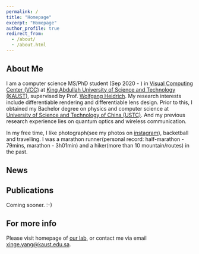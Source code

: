 ```yaml
---
permalink: /
title: "Homepage"
excerpt: "Homepage"
author_profile: true
redirect_from: 
  - /about/
  - /about.html
---
```



About Me
------
I am a computer science MS/PhD student (Sep 2020 - ) in [Visual Computing Center (VCC)](https://cemse.kaust.edu.sa/vcc) at [King Abdullah University of Science and Technology (KAUST)](https://www.kaust.edu.sa/en), supervised by Prof. [Wolfgang Heidrich](https://vccimaging.org/People/heidriw/). My research interests include differentiable rendering and differentiable lens design. Prior to this, I obtained my Bachelor degree on physics and computer science at [University of Science and Technology of China (USTC)](https://en.ustc.edu.cn/). And my previous research experience lies on quantum optics and wireless communication. 

In my free time, I like photograph(see my photos on [instagram](https://instagram.com/singeryang.cn)), backetball and travelling. I was a marathon runner(personal record: half-marathon - 79mins, marathon - 3h01min) and a hiker(more than 10 mountain/routes) in the past.  

News
------

Publications
------
Coming sooner. :-)

For more info
------
Please visit homepage of [our lab](https://vccimaging.org/), or contact me via email <xinge.yang@kaust.edu.sa>.
